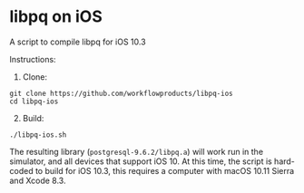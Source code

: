 # libpq on iOS
A script to compile libpq for iOS 10.3

Instructions:
1. Clone:
```
git clone https://github.com/workflowproducts/libpq-ios
cd libpq-ios
```
2. Build:
```
./libpq-ios.sh
```

The resulting library (`postgresql-9.6.2/libpq.a`) will work run in the simulator, and all devices that support iOS 10.
At this time, the script is hard-coded to build for iOS 10.3, this requires a computer with macOS 10.11 Sierra and Xcode 8.3.
